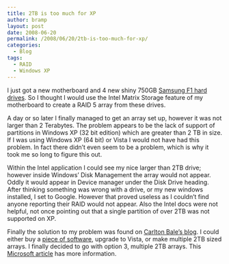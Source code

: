 ```yaml
---
title: 2TB is too much for XP
author: bramp
layout: post
date: 2008-06-20
permalink: /2008/06/20/2tb-is-too-much-for-xp/
categories:
  - Blog
tags:
  - RAID
  - Windows XP
---
```

I just got a new motherboard and 4 new shiny 750GB [Samsung F1 hard drives][1]. So I thought I would use the Intel Matrix Storage feature of my motherboard to create a RAID 5 array from these drives.

A day or so later I finally managed to get an array set up, however it was not larger than 2 Terabytes. The problem appears to be the lack of support of partitions in Windows XP (32 bit edition) which are greater than 2 TB in size. If I was using Windows XP (64 bit) or Vista I would not have had this problem. In fact there didn&#8217;t even seem to be a problem, which is why it took me so long to figure this out.

Within the Intel application I could see my nice larger than 2TB drive; however inside Windows&#8217; Disk Management the array would not appear. Oddly it would appear in Device manager under the Disk Drive heading. After thinking something was wrong with a drive, or my new windows installed, I set to Google. However that proved useless as I couldn&#8217;t find anyone reporting their RAID would not appear. Also the Intel docs were not helpful, not once pointing out that a single partition of over 2TB was not supported on XP.

Finally the solution to my problem was found on [Carlton Bale&#8217;s blog][2]. I could either buy a [piece of software][3], upgrade to Vista, or make multiple 2TB sized arrays. I finally decided to go with option 3, multiple 2TB arrays. This [Microsoft article][4] has more information.

 [1]: http://www.samsung.com/global/business/hdd/productmodel.do?type=61&subtype=63&model_cd=248
 [2]: http://www.carltonbale.com/2007/05/how-to-break-the-2tb-2-terabyte-file-system-limit/
 [3]: http://www.mediafour.com/products/gptmounter/
 [4]: http://www.microsoft.com/whdc/device/storage/LUN_SP1.
 